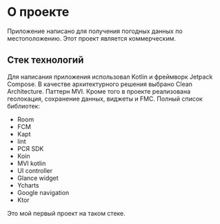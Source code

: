 # О проекте
Приложение написано для получения погодных данных по местоположению. Этот проект является коммерческим.

## Стек технологий 
Для написания приложения использовал Kotlin и фреймворк Jetpack Compose. В качестве архитектурного решения выбрано Clean Architecture. Паттерн MVI. 
Кроме того в проекте реализована геолокация, сохранение данных, виджеты и FMC.
Полный список библиотек:
 - Room
 - FCM
 - Kapt
 - lint
 - РСЯ SDK
 - Koin
 - MVI kotlin
 - UI controller
 - Glance widget
 - Ycharts
 - Google navigation
 - Ktor

Это мой первый проект на таком стеке.
